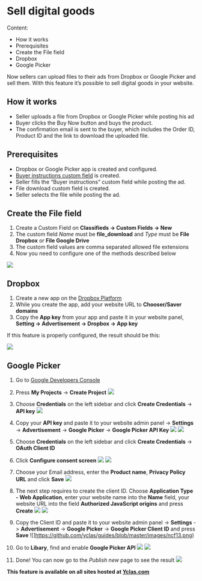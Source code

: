 # Sell digital goods
Content:
-   How it works
-   Prerequisites
-   Create the File field
-   Dropbox
-   Google Picker

Now sellers can upload files to their ads from Dropbox or Google Picker and sell them. With this feature it’s possible to sell digital goods in your website.

## How it works

-   Seller uploads a file from Dropbox or Google Picker while posting his ad
-   Buyer clicks the Buy Now button and buys the product.
-   The confirmation email is sent to the buyer, which includes the Order ID, Product ID and the link to download the uploaded file.

## Prerequisites

-   Dropbox  or  Google Picker app is created and configured.
-   [Buyer instructions custom field](/Custom-fields-buyer-instructions.md)  is created.
-   Seller fills the “Buyer instructions” custom field while posting the ad.
-   File download custom field  is created.
-   Seller selects the file while posting the ad.

## Create the File field

1.  Create a Custom Field on  **Classifieds -> Custom Fields -> New**
2.  The custom field  _Name_  must be  **file_download**  and  _Type_  must be  **File Dropbox**  or  **File Google Drive**
3.  The custom field values are comma separated allowed file extensions
4.  Now you need to configure one of the methods described below

![](https://github.com/yclas/guides/blob/master/images/newcustomfiled1.png)


## Dropbox

1.  Create a new app on the  [Dropbox Platform](https://www.dropbox.com/developers/apps/create)
2.  While you create the app, add your website URL to  **Chooser/Saver domains**
3.  Copy the  **App key**  from your app and paste it in your website panel,  **Setting -> Advertisement -> Dropbox -> App key**

If this feature is properly configured, the result should be this:

![](https://github.com/yclas/guides/blob/master/images/newcustomfield2.png)



## Google Picker

1. Go to  [Google Developers Console](https://console.developers.google.com/)
2. Press  **My Projects**  ->  **Create Project**
![](https://github.com/yclas/guides/blob/master/images/newcustomfield3.png)

3. Choose  **Credentials**  on the left sidebar and click  **Create Credentials**  ->  **API key**
![](https://github.com/yclas/guides/blob/master/images/newcustomfield4.png)

4. Copy your  **API key**  and paste it to your website admin panel ->  **Settings**  ->  **Advertisement**  ->  **Google Picker**  ->  **Google Picker API Key** ![](https://github.com/yclas/guides/blob/master/images/ncs5.png)
![](https://github.com/yclas/guides/blob/master/images/ncf6.png)
5. Choose  **Credentials**  on the left sidebar and click  **Create Credentials**  ->  **OAuth Client ID**
6. Click  **Configure consent screen**
![](https://github.com/yclas/guides/blob/master/images/ncf7.png)
![](https://github.com/yclas/guides/blob/master/images/ncf8.png)

7. Choose your Email address, enter the  **Product name**,  **Privacy Policy URL**  and click  **Save**
![](https://github.com/yclas/guides/blob/master/images/ncf9.png)

8. The next step requires to create the client ID. Choose  **Application Type - Web Application**, enter your website name into the  **Name**  field, your website URL into the field  **Authorized JavaScript origins**  and press  **Create**
![](https://github.com/yclas/guides/blob/master/images/ncf10.png)
![](https://github.com/yclas/guides/blob/master/images/ncf12.png)

11. Copy the Client ID and paste it to your website admin panel ->  **Settings**  ->  **Advertisement**  ->  **Google Picker**  ->  **Google Picker Client ID**  and press  **Save**
![]https://github.com/yclas/guides/blob/master/images/ncf13.png)

10. Go to  **Libary**, find and enable  **Google Picker API**
![](https://github.com/yclas/guides/blob/master/images/ncf14.png)
![](https://github.com/yclas/guides/blob/master/images/ncf15.png)

11. Done! You can now go to the  _Publish new_  page to see the result
![](https://github.com/yclas/guides/blob/master/images/ncf16.png)

**This feature is available on all sites hosted at  [Yclas.com](https://yclas.com/)**

